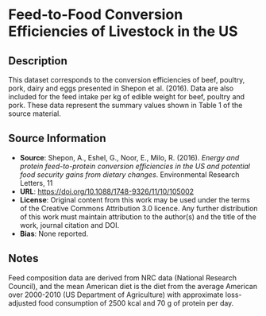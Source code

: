 
# Feed-to-Food Conversion Efficiencies of Livestock in the US 

## Description 
This dataset corresponds to the conversion efficiencies of beef, poultry, pork, dairy and eggs presented in Shepon et al. (2016). Data are also included for the feed intake per kg of edible weight for beef, poultry and pork. These data represent the summary values shown in Table 1 of the source material. 

## Source Information
* **Source**: Shepon, A., Eshel, G., Noor, E., Milo, R. (2016). *Energy and protein feed-to-protein conversion efficiencies in the US and potential food security gains from dietary changes*. Environmental Research Letters, 11
* **URL**: https://doi.org/10.1088/1748-9326/11/10/105002
* **License**: Original content from this work may be used under the terms of the Creative Commons Attribution 3.0 licence. Any further distribution of this work must maintain attribution to the author(s) and the title of the work, journal citation and DOI.
* **Bias**: None reported.

## Notes

Feed composition data are derived from NRC data (National Research Council), and the mean American diet is the diet from the average American over 2000-2010 (US Department of Agriculture) with approximate loss-adjusted food consumption of 2500 kcal and 70 g of protein per day.